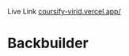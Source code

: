 Live Link <a href="https://coursify-virid.vercel.app/">coursify-virid.vercel.app/</a>
# Backbuilder
